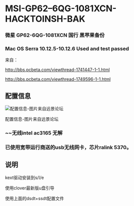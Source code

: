 # MSI-GP62–6QG-1081XCN-HACKTOINSH-BAK
### 微星 GP62-6QG-1081XCN 国行 黑苹果备份
### Mac OS Serra 10.12.5-10.12.6 Used and test passed
来自：

http://bbs.pcbeta.com/viewthread-1741447-1-1.html

http://bbs.pcbeta.com/viewthread-1749596-1-1.html

## 配置信息
![配置信息-图片来自远景论坛](http://bbs.pcbeta.com/data/attachment/forum/201705/19/224653m8qjhbj77qyf88ke.png)

配置信息-图片来自远景论坛

### ~~无线intel ac3165 无解
### 已使用宽带运行商送的usb无线网卡，芯片ralink 5370。

## 说明
kext驱动安装到s/l/e

使用clover最新版u盘引导

使用上面的dsdt+ssdt配置文件



